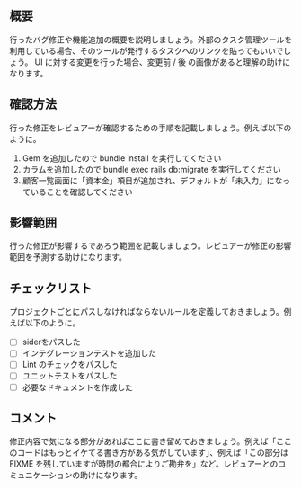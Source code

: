 ## 概要

行ったバグ修正や機能追加の概要を説明しましょう。外部のタスク管理ツールを利用している場合、そのツールが発行するタスクへのリンクを貼ってもいいでしょう。 UI に対する変更を行った場合、変更前 / 後 の画像があると理解の助けになります。

## 確認方法

行った修正をレビュアーが確認するための手順を記載しましょう。例えば以下のように。

1. Gem を追加したので bundle install を実行してください
2. カラムを追加したので bundle exec rails db:migrate を実行してください
3. 顧客一覧画面に「資本金」項目が追加され、デフォルトが「未入力」になっていることを確認してください

## 影響範囲

行った修正が影響するであろう範囲を記載しましょう。レビュアーが修正の影響範囲を予測する助けになります。

## チェックリスト

プロジェクトごとにパスしなければならないルールを定義しておきましょう。例えば以下のように。

- [ ] siderをパスした
- [ ] インテグレーションテストを追加した
- [ ] Lint のチェックをパスした
- [ ] ユニットテストをパスした
- [ ] 必要なドキュメントを作成した

## コメント

修正内容で気になる部分があればここに書き留めておきましょう。例えば「ここのコードはもっとイケてる書き方がある気がしています」、例えば「この部分は FIXME を残していますが時間の都合によりご勘弁を」など。レビュアーとのコミュニケーションの助けになります。